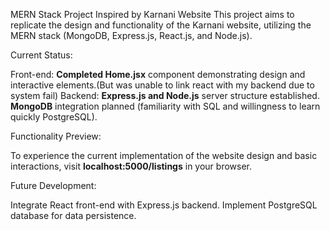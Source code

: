 MERN Stack Project Inspired by Karnani Website 
This project aims to replicate the design and functionality of the Karnani website, utilizing the MERN stack (MongoDB, Express.js, React.js, and Node.js).

Current Status:

Front-end:
**Completed Home.jsx** component demonstrating design and interactive elements.(But was unable to link react with my backend due to system fail)
Backend:
**Express.js and Node.js** server structure established.
**MongoDB** integration planned (familiarity with SQL and willingness to learn quickly PostgreSQL).

Functionality Preview:

To experience the current implementation of the website design and basic interactions, visit **localhost:5000/listings** in your browser.

Future Development:

Integrate React front-end with Express.js backend.
Implement PostgreSQL database for data persistence.
